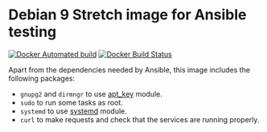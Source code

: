 # Debian 9 Stretch image for Ansible testing

[![Docker Automated build](https://img.shields.io/docker/automated/fdiazgon/debian9-ansible.svg)](https://hub.docker.com/r/fdiazgon/debian9-ansible/)
[![Docker Build Status](https://img.shields.io/docker/build/fdiazgon/debian9-ansible.svg)](https://hub.docker.com/r/fdiazgon/debian9-ansible/)

Apart from the dependencies needed by Ansible, this image includes the following packages:
* `gnupg2` and `dirmngr` to use [apt_key](http://docs.ansible.com/ansible/latest/apt_key_module.html) module.
* `sudo` to run some tasks as root.
* `systemd` to use [systemd](http://docs.ansible.com/ansible/latest/systemd_module.html) module.
* `curl` to make requests and check that the services are running properly.

